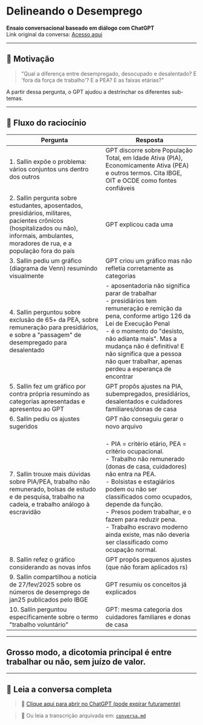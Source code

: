 # Delineando o Desemprego

**Ensaio conversacional baseado em diálogo com ChatGPT**  
Link original da conversa: [Acesso aqui](https://chatgpt.com/c/67af6085-b864-800d-9181-b402567ef581)

---

## 🧠 Motivação

> "Qual a diferença entre desempregado, desocupado e desalentado? E 'fora da força de trabalho'? E a PEA? E as faixas etárias?"

A partir dessa pergunta, o GPT ajudou a destrinchar os diferentes sub-temas.

---

## 🔁 Fluxo do raciocínio

|Pergunta|Resposta|
|----|--------|
| 1. Sallin expõe o problema: vários conjuntos uns dentro dos outros | GPT discorre sobre População Total, em Idade Ativa (PIA), Economicamente Ativa (PEA) e outros termos. Cita IBGE, OIT e OCDE como fontes confiáveis |
| 2. Sallin pergunta sobre estudantes, aposentados, presidiários, militares, pacientes crônicos (hospitalizados ou não), informais, ambulantes, moradores de rua, e a população fora do país | GPT explicou cada uma |
| 3. Sallin pediu um gráfico (diagrama de Venn) resumindo visualmente | GPT criou um gráfico mas não refletia corretamente as categorias |
| 4. Sallin perguntou sobre exclusão de 65+ da PEA, sobre remuneração para presidiários, e sobre a "passagem" de desempregado para desalentado | - aposentadoria não significa parar de trabalhar<br> - presidiários tem remuneração e remição da pena, conforme artigo 126 da Lei de Execução Penal<br> - é o momento do "desisto, não adianta mais". Mas a mudança não é definitiva! E não significa que a pessoa não quer trabalhar, apenas perdeu a esperança de encontrar |
| 5. Sallin fez um gráfico por contra própria resumindo as categorias apresentadas e apresentou ao GPT | GPT propôs ajustes na PIA, subempregados, presidiários, desalentados e cuidadores familiares/donas de casa |
| 6. Sallin pediu os ajustes sugeridos | GPT não conseguiu gerar o novo arquivo |
| 7. Sallin trouxe mais dúvidas sobre PIA/PEA, trabalho não remunerado, bolsas de estudo e de pesquisa, trabalho na cadeia, e trabalho análogo à escravidão | <br> - PIA = critério etário, PEA = critério ocupacional.<br> - Trabalho não remunerado (donas de casa, cuidadores) não entra na PEA.<br> - Bolsistas e estagiários podem ou não ser classificados como ocupados, depende da função.<br> - Presos podem trabalhar, e o fazem para reduzir pena.<br> - Trabalho escravo moderno ainda existe, mas não deveria ser classificado como ocupação normal. |
| 8. Sallin refez o gráfico considerando as novas infos | GPT propôs pequenos ajustes (que não foram aplicados rs) |
| 9. Sallin compartilhou a notícia de 27/fev/2025 sobre os números de desemprego de jan25 publicados pelo IBGE | GPT resumiu os conceitos já explicados |
| 10. Sallin perguntou especificamente sobre o termo "trabalho voluntário" | GPT: mesma categoria dos cuidadores familiares e donas de casa |


---

## Grosso modo, a dicotomia principal é entre trabalhar ou não, sem juízo de valor.

---

## 🧠 Leia a conversa completa

> 📎 [Clique aqui para abrir no ChatGPT (pode expirar futuramente)](https://chatgpt.com/c/67af6085-b864-800d-9181-b402567ef581)

> 📁 Ou leia a transcrição arquivada em: [`conversa.md`](./conversa.md)
